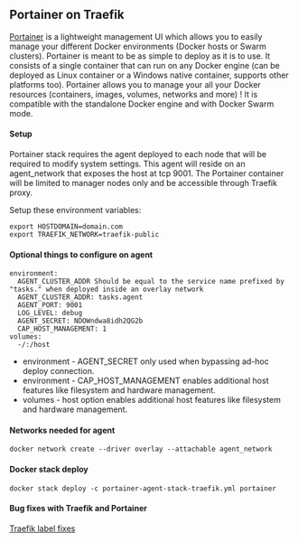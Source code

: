 Portainer on Traefik
---
[Portainer](https://github.com/portainer/portainer) is a lightweight management UI which allows you to easily manage your different Docker environments (Docker hosts or Swarm clusters). Portainer is meant to be as simple to deploy as it is to use. It consists of a single container that can run on any Docker engine (can be deployed as Linux container or a Windows native container, supports other platforms too). Portainer allows you to manage your all your Docker resources (containers, images, volumes, networks and more) ! It is compatible with the standalone Docker engine and with Docker Swarm mode.

#### Setup
Portainer stack requires the agent deployed to each node that will be required to modify system settings. This agent will reside on an agent_network that exposes the host at tcp 9001. The Portainer container will be limited to manager nodes only and be accessible through Traefik proxy.

Setup these environment variables:
```
export HOSTDOMAIN=domain.com
export TRAEFIK_NETWORK=traefik-public
```

#### Optional things to configure on agent
```
environment:
  AGENT_CLUSTER_ADDR Should be equal to the service name prefixed by "tasks." when deployed inside an overlay network
  AGENT_CLUSTER_ADDR: tasks.agent
  AGENT_PORT: 9001
  LOG_LEVEL: debug
  AGENT_SECRET: NDOWndwa8idh2QG2b
  CAP_HOST_MANAGEMENT: 1
volumes:
  -/:/host
```

- environment - AGENT_SECRET only used when bypassing ad-hoc deploy connection.
- environment - CAP_HOST_MANAGEMENT enables additional host features like filesystem and hardware management.
- volumes - host option enables additional host features like filesystem and hardware management.

#### Networks needed for agent
`docker network create --driver overlay --attachable agent_network`

#### Docker stack deploy
`docker stack deploy -c portainer-agent-stack-traefik.yml portainer`

#### Bug fixes with Traefik and Portainer
[Traefik label fixes](https://github.com/containous/traefik/issues/563#issuecomment-421360934)
